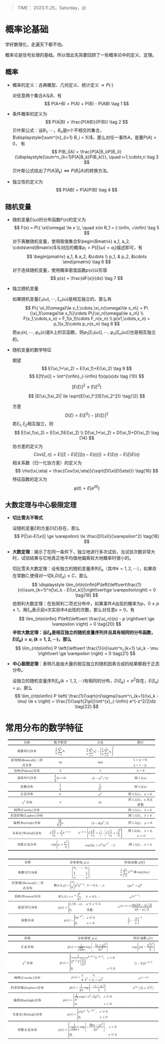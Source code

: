 > TIME： 2023.11.25，Saturday，🌞

# 概率论基础

学好数理化，走遍天下都不怕。

概率论是信号处理的基础。所以借此先简要回顾了一些概率论中的定义、定理。

## 概率

* 概率的定义：古典概型、几何定义、统计定义$\to P(\cdot)$

  对任意两个集合$A$与$B$，有
  $$
  P(A+B) = P(A) + P(B) - P(AB) \tag 1
  $$

* 条件概率的定义为
  $$
  P(A|B) = \frac{P(AB)}{P(B)} \tag 2
  $$
  贝叶斯公式：设$B_1, \cdots，B_n$是$n$个不相交的集合，$\displaystyle{\sum^{n}_{i=1} B_i = X}$，那么对任一事件$A$，是要$P(A) \gt 0$， 有
  $$
  P(B_i|A) = \frac{P(A|B_i)P(B_i)}{\displaystyle{\sum^n_{k=1}P(A|B_k)P(B_k)}}, \quad i=1,\cdots,n \tag 3
  $$
  贝叶斯公式给出了$P(A|B_k) \Leftrightarrow P(B_i|A)$的转换方法。

* 独立性的定义为
  $$
  P(AB) = P(A)P(B) \tag 4
  $$

## 随机变量

* 随机变量$\xi(\omega)$的分布函数$F(x)$的定义为
  $$
  F(x) = P\{ \xi(\omega) \le x \}, \quad x\in R_1 = (-\infin, +\infin) \tag 5
  $$
  对于离散随机变量，使用取值集合$\begin{Bmatrix} a_1, a_2, \cdots\end{Bmatrix}$与对应的概率$p_i = P\{\xi(\omega)=a_i\}$描述即可，有
  $$
  \begin{pmatrix}
  a_1, & a_2, &\cdots \\
  p_1, & p_2, &\cdots 
  \end{pmatrix}  \tag 6
  $$
  对于连续随机变量，使用概率密度函数$p(x)$以形容
  $$
  p(x) = \frac{dF(x)}{dx} \tag 7
  $$

* 独立随机变量

  如果随机变量$\xi_1(\omega),\cdots,\xi_n(\omega)$是相互独立的，那么有
  $$
  P\{ \xi_1(\omega)\le x_1,\cdots,\xi_n(\omega)\le x_n\} = P\{\xi_1(\omega)\le x_1\}\cdots P\{\xi_n(\omega)\le x_n\} \\
  F(x_1,\cdots,x_n) = F_1(x_1)\cdots F_n(x_n) \\
  p(x1,\cdots,x_n) = p_1(x_1)\cdots p_n(x_n) \tag 8
  $$
  若$\varphi_1(x),\cdots,\varphi_n(x)$是$\mathbb{R}$上的实函数，则$\varphi_1[\xi_1(\omega)],\cdots,\varphi_n[\xi_n(\omega)]$也是相互独立的。

* 随机变量的数学特征

  期望
  $$
  E(\xi_1+\xi_2) = E(\xi_1)+E(\xi_2) \tag 9
  $$
  $$
  E[f(\xi)] = \int^{\infin}_{-\infin} f(x)p(x)dx \tag {10}
  $$
  
  $$
  [E(\xi)]^2 \le E(\xi^2) \tag {11}
  $$
  
  $$
  |E(\xi_1\xi_2)| \le \sqrt{E(\xi_1^2)E(\xi_2^2)} \tag{12}
  $$
  
  方差
  $$
  D(\xi) = E(\xi^2)-[E(\xi)]^2 \tag{13}
  $$
  若$\xi_1,\xi_2$相互独立，则
  $$
  E(\xi_1\xi_2) = E(\xi_1)E(\xi_2) \\
  D(\xi_1+\xi_2) = D(\xi_1)+D(\xi_2) \tag {14}
  $$
  协方差的定义为
  $$
  Cov(\xi, \eta) = E\{ [\xi-E(\xi)][\eta-E(\eta)] \} = E(\xi\eta) - E(\xi)E(\eta) \tag{15}
  $$
  相关系数（归一化协方差）的定义为
  $$
  \rho(\xi,\eta) = \frac{Cov(\xi,\eta)}{\sqrt{D(\xi)D(\eta)}} \tag{16}
  $$
  特征函数的定义为
  $$
  \varphi(t) = E[e^{jt\xi}] \tag{17}
  $$

## 大数定理与中心极限定理

* **切比雪夫不等式**

  设随机变量$\xi$的方差$D(\xi)$存在，那么
  $$
  P(|\xi-E(\xi)| \ge \varepsilon) \le \frac{D(\xi)}{\varepsilon^2} \tag{18}
  $$

* **大数定理**：揭示了在同一条件下，独立地进行多次试验，当试验次数非常大时，试验结果与它地真正地平均值地偏离较大地概率时很小的。

  切比雪夫大数定理：设有独立的随机变量序列$\xi_k$（其中$k=1,2,\cdots$），如果存在常数$C$,使得对一切$k$,$D(\xi_k)\le C$，那么
  $$
  \displaystyle \lim_{n\to\infin}P\left(\left\vert\frac{1}{n}\sum_{k=1}^n[\xi_k - E(\xi_k)]|\right\vert\ge \varepsilon\right) = 0 \tag{19}
  $$
  伯努利大数定理：在伯努利二项式分布中，如果事件$A$出现的概率为$p$，$0\le p \le 1$，用$\xi_n$表示前$n$次实验中$A$出现的次数，那么对任意$\varepsilon > 0$，有
  $$
  \lim_{n\to\infin} P\left(\left\vert \frac{\xi_n}{n} - p \right\vert \ge \varepsilon \right) = 0 \tag{20}
  $$
  **辛钦大数定理：设$\xi_k$是相互独立的随机变量序列并且具有相同的分布函数，$E(\xi_k) = u,(k=1,2,\cdots)$，那么**
  $$
  \lim_{n\to\infin} P \left(\left\vert \frac{1}{n}\sum^n_{k=1} \xi_k - \mu \right\vert \ge \varepsilon \right) = 0 \tag{21}
  $$

* **中心极限定理**：表明凡是由大量的相互独立的随机因素合成的结果都趋于正态分布。

  设独立的随机变量序列$\xi_k(k=1,2,\cdots)$有相同的分布，$D(\xi_k)=\sigma^2$存在，$E(\xi_k) = \mu$，那么
  $$
  \lim_{n\to\infin} P \left( \frac{1}{\sqrt{n}\sigma}\sum^n_{k=1}(\xi_k - \mu) \le x \right) = \frac{1}{\sqrt{2\pi}}\int^{x}_{-\infin} e^{-z^2/2}dz \tag{22}
  $$

# 常用分布的数学特征

![image-20231125195315221](_img/概率论常用分布的数学特征-1.png)

![image-20231125195341349](_img/概率论常用分布的数学特征-2.png)

![image-20231125195400996](_img/概率论常用分布的数学特征-3.png)